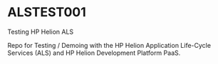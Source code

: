 # ALSTEST001
Testing HP Helion ALS 

Repo for Testing / Demoing with the HP Helion Application Life-Cycle Services (ALS) and HP Helion Development Platform PaaS.

